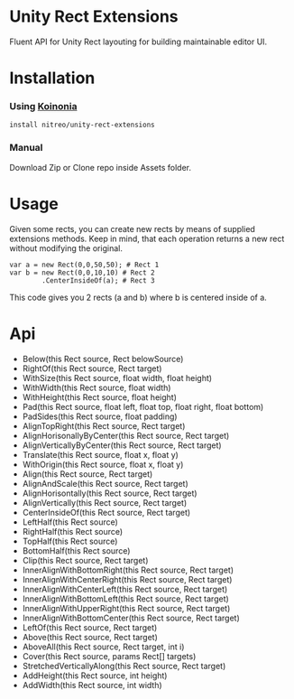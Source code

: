 # Unity Rect Extensions
Fluent API for Unity Rect layouting for building maintainable editor UI.

# Installation

### Using [Koinonia](https://github.com/nitreo/Koinonia)

`install nitreo/unity-rect-extensions`

### Manual

Download Zip or Clone repo inside Assets folder.

# Usage

Given some rects, you can create new rects by means of supplied extensions methods.
Keep in mind, that each operation returns a new rect without modifying the original.

```
var a = new Rect(0,0,50,50); # Rect 1
var b = new Rect(0,0,10,10) # Rect 2
        .CenterInsideOf(a); # Rect 3
```

This code gives you 2 rects (a and b) where b is centered inside of a.

# Api

* Below(this Rect source, Rect belowSource)
* RightOf(this Rect source, Rect target)
* WithSize(this Rect source, float width, float height)
* WithWidth(this Rect source, float width)
* WithHeight(this Rect source, float height)
* Pad(this Rect source, float left, float top, float right, float bottom)
* PadSides(this Rect source, float padding)
* AlignTopRight(this Rect source, Rect target)
* AlignHorisonallyByCenter(this Rect source, Rect target)
* AlignVerticallyByCenter(this Rect source, Rect target)
* Translate(this Rect source, float x, float y)
* WithOrigin(this Rect source, float x, float y)
* Align(this Rect source, Rect target)
* AlignAndScale(this Rect source, Rect target)
* AlignHorisontally(this Rect source, Rect target)
* AlignVertically(this Rect source, Rect target)
* CenterInsideOf(this Rect source, Rect target)
* LeftHalf(this Rect source)
* RightHalf(this Rect source)
* TopHalf(this Rect source)
* BottomHalf(this Rect source)
* Clip(this Rect source, Rect target)
* InnerAlignWithBottomRight(this Rect source, Rect target)
* InnerAlignWithCenterRight(this Rect source, Rect target)
* InnerAlignWithCenterLeft(this Rect source, Rect target)
* InnerAlignWithBottomLeft(this Rect source, Rect target)
* InnerAlignWithUpperRight(this Rect source, Rect target)
* InnerAlignWithBottomCenter(this Rect source, Rect target)
* LeftOf(this Rect source, Rect target)
* Above(this Rect source, Rect target)
* AboveAll(this Rect source, Rect target, int i)
* Cover(this Rect source, params Rect[] targets)
* StretchedVerticallyAlong(this Rect source, Rect target)
* AddHeight(this Rect source, int height)
* AddWidth(this Rect source, int width)
